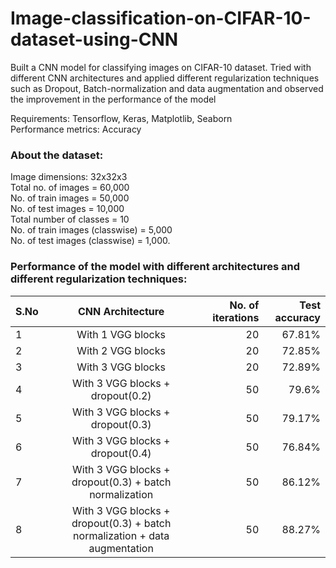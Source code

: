 # Image-classification-on-CIFAR-10-dataset-using-CNN
Built a CNN model for classifying images on CIFAR-10 dataset. Tried with different CNN architectures and applied different regularization techniques such as Dropout, Batch-normalization and data augmentation and observed the improvement in the performance of the model

Requirements: Tensorflow, Keras, Matplotlib, Seaborn\
Performance metrics: Accuracy

### About the dataset:
Image dimensions: 32x32x3\
Total no. of images = 60,000\
No. of train images = 50,000\
No. of test images = 10,000\
Total number of classes = 10\
No. of train images (classwise) = 5,000\
No. of test images (classwise) = 1,000.


### Performance of the model with different architectures and different regularization techniques:


| S.No | CNN Architecture        | No. of iterations | Test accuracy  |
| ---- |:-----------------------:| -----------------:| --------------:|
| 1    | With 1 VGG blocks        | 20             |       67.81%         |
| 2    | With 2 VGG blocks              | 20             |     72.85%           |
| 3    | With 3 VGG blocks                | 20             |      72.89%          |
| 4    | With 3 VGG blocks + dropout(0.2)        | 50             |   79.6%             |
| 5    | With 3 VGG blocks + dropout(0.3)              | 50             |   79.17%             |
| 6    | With 3 VGG blocks + dropout(0.4)                | 50             |   76.84%             |
| 7    | With 3 VGG blocks + dropout(0.3) + batch normalization              | 50             |   86.12%             |
| 8    | With 3 VGG blocks + dropout(0.3) + batch normalization + data augmentation              | 50             |   88.27%             | 
